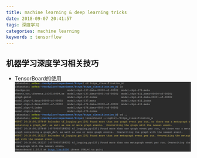```yaml
---
title: machine learning & deep learning tricks
date: 2018-09-07 20:41:57
tags: 深度学习
categories: machine learning
keywords : tensorflow
---
```

## 机器学习深度学习相关技巧
- TensorBoard的使用
![tensorboard](machine-learning-deep-learning-tricks/tensorboard.png)
